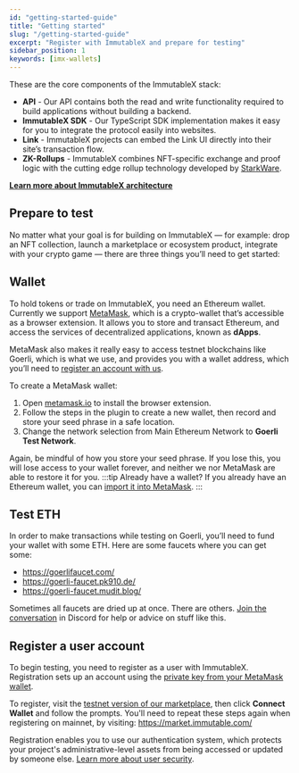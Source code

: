 ```yaml
---
id: "getting-started-guide"
title: "Getting started"
slug: "/getting-started-guide"
excerpt: "Register with ImmutableX and prepare for testing"
sidebar_position: 1
keywords: [imx-wallets]
---
```

These are the core components of the ImmutableX stack: 
- **API** - Our API contains both the read and write functionality required to build applications without building a backend.
- **ImmutableX SDK** - Our TypeScript SDK implementation makes it easy for you to integrate the protocol easily into websites. 
- **Link** - ImmutableX projects can embed the Link UI directly into their site’s transaction flow.
- **ZK-Rollups** - ImmutableX combines NFT-specific exchange and proof logic with the cutting edge rollup technology developed by [StarkWare](https://starkware.co/).

**[Learn more about ImmutableX architecture](../overview/architecture-overview.md)** 

## Prepare to test
No matter what your goal is for building on ImmutableX — for example: drop an NFT collection, launch a marketplace or ecosystem product, integrate with your crypto game — there are three things you’ll need to get started:

## Wallet
To hold tokens or trade on ImmutableX, you need an Ethereum wallet. Currently we support [MetaMask](https://metamask.io/), which is a crypto-wallet that’s accessible as a browser extension. It allows you to store and transact Ethereum, and access the services of decentralized applications, known as **dApps**.

MetaMask also makes it really easy to access testnet blockchains like Goerli, which is what we use, and provides you with a wallet address, which you’ll need to [register an account with us](#register-a-user-account). 

To create a MetaMask wallet:
1. Open [metamask.io](https://metamask.io/) to install the browser extension.
2. Follow the steps in the plugin to create a new wallet, then record and store your seed phrase in a safe location.
3. Change the network selection from Main Ethereum Network to **Goerli Test Network**.

Again, be mindful of how you store your seed phrase. If you lose this, you will lose access to your wallet forever, and neither we nor MetaMask are able to restore it for you.
:::tip Already have a wallet?
If you already have an Ethereum wallet, you can [import it into MetaMask](https://metamask.zendesk.com/hc/en-us/articles/360015489331-How-to-import-an-Account).
:::
## Test ETH
In order to make transactions while testing on Goerli, you’ll need to fund your wallet with some ETH. Here are some faucets where you can get some:
- https://goerlifaucet.com/
- https://goerli-faucet.pk910.de/
- https://goerli-faucet.mudit.blog/

Sometimes all faucets are dried up at once. There are others. [Join the conversation](https://discord.gg/TkVumkJ9D6) in Discord for help or advice on stuff like this. 

## Register a user account
To begin testing, you need to register as a user with ImmutableX. Registration sets up an account using the [private key from your MetaMask wallet](https://metamask.zendesk.com/hc/en-us/articles/360015289632-How-to-Export-an-Account-Private-Key).

To register, visit the [testnet version of our marketplace](https://market.sandbox.immutable.com/), then click **Connect Wallet** and follow the prompts. You'll need to repeat these steps again when registering on mainnet, by visiting: https://market.immutable.com/ 

Registration enables you to use our authentication system, which protects your project's administrative-level assets from being accessed or updated by someone else. [Learn more about user security](../guides/user-registration.md#user-security).
